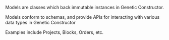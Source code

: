 Models are classes which back immutable instances in Genetic Constructor.

Models conform to schemas, and provide APIs for interacting with various data types in Genetic Constructor

Examples include Projects, Blocks, Orders, etc.